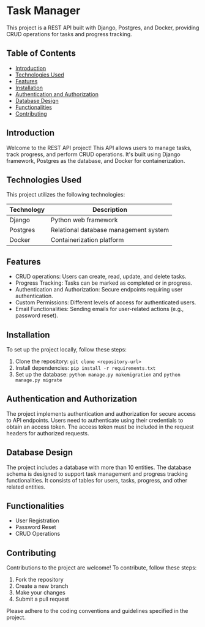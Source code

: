 # Task Manager

This project is a REST API built with Django, Postgres, and Docker, providing CRUD operations for tasks and progress tracking.

## Table of Contents

- [Introduction](#introduction)
- [Technologies Used](#technologies-used)
- [Features](#features)
- [Installation](#installation)
- [Authentication and Authorization](#authentication-and-authorization)
- [Database Design](#database-design)
- [Functionalities](#functionalities)
- [Contributing](#contributing)

## Introduction

Welcome to the REST API project! This API allows users to manage tasks, track progress, and perform CRUD operations. It's built using Django framework, Postgres as the database, and Docker for containerization.

## Technologies Used

This project utilizes the following technologies:

| Technology  | Description                          |
|-------------|--------------------------------------|
| Django      | Python web framework                  |
| Postgres    | Relational database management system |
| Docker      | Containerization platform             |

## Features

- CRUD operations: Users can create, read, update, and delete tasks.
- Progress Tracking: Tasks can be marked as completed or in progress.
- Authentication and Authorization: Secure endpoints requiring user authentication.
- Custom Permissions: Different levels of access for authenticated users.
- Email Functionalities: Sending emails for user-related actions (e.g., password reset).

## Installation

To set up the project locally, follow these steps:

1. Clone the repository: `git clone <repository-url>`
2. Install dependencies: `pip install -r requirements.txt`
3. Set up the database: `python manage.py makemigration` and `python manage.py migrate`

## Authentication and Authorization

The project implements authentication and authorization for secure access to API endpoints. Users need to authenticate using their credentials to obtain an access token. The access token must be included in the request headers for authorized requests.

## Database Design

The project includes a database with more than 10 entities. The database schema is designed to support task management and progress tracking functionalities. It consists of tables for users, tasks, progress, and other related entities.

## Functionalities

- User Registration
- Password Reset
- CRUD Operations

## Contributing

Contributions to the project are welcome! To contribute, follow these steps:

1. Fork the repository
2. Create a new branch
3. Make your changes
4. Submit a pull request

Please adhere to the coding conventions and guidelines specified in the project.
